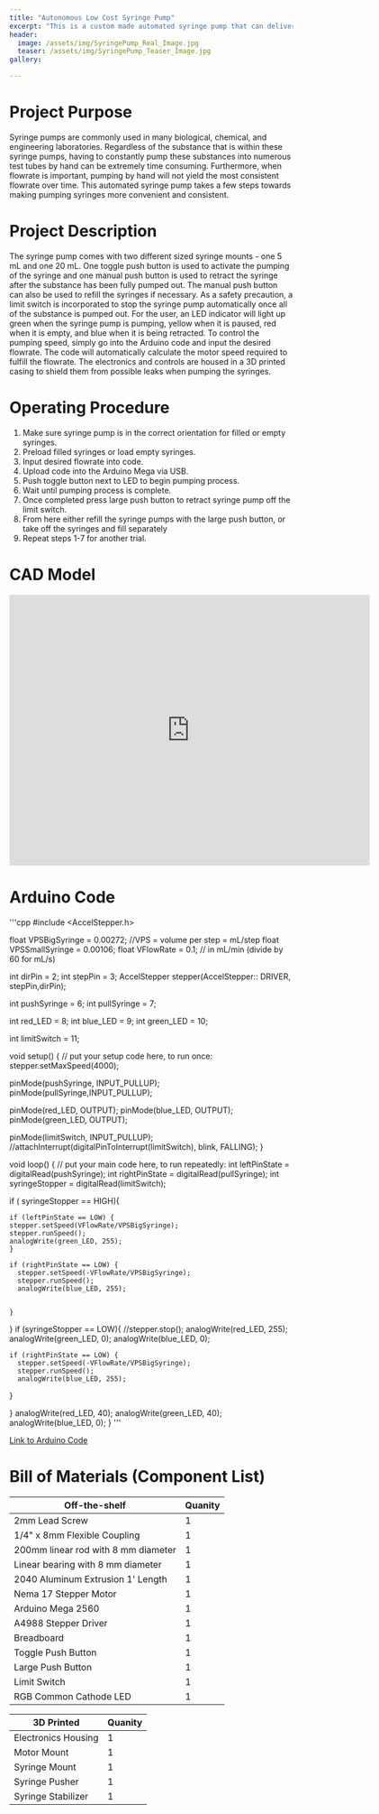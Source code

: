 ```yaml
---
title: "Autonomous Low Cost Syringe Pump"
excerpt: "This is a custom made automated syringe pump that can deliver various flow rates of between 1 mL / min and 60 mL / min."
header:
  image: /assets/img/SyringePump_Real_Image.jpg
  teaser: /assets/img/SyringePump_Teaser_Image.jpg
gallery:

---
```

# Project Purpose 

Syringe pumps are commonly used in many biological, chemical, and engineering laboratories. Regardless of the substance that is within these syringe pumps, having to constantly pump these substances into numerous test tubes by hand can be extremely time consuming. Furthermore, when flowrate is important, pumping by hand will not yield the most consistent flowrate over time. This automated syringe pump takes a few steps towards making pumping syringes more convenient and consistent.

# Project Description

The syringe pump comes with two different sized syringe mounts - one 5 mL and one 20 mL. One toggle push button is used to activate the pumping of the syringe and one manual push button is used to retract the syringe after the substance has been fully pumped out. The manual push button can also be used to refill the syringes if necessary. As a safety precaution, a limit switch is incorporated to stop the syringe pump automatically once all of the substance is pumped out. For the user, an LED indicator will light up green when the syringe pump is pumping, yellow when it is paused, red when it is empty, and blue when it is being retracted. To control the pumping speed, simply go into the Arduino code and input the desired flowrate. The code will automatically calculate the motor speed required to fulfill the flowrate. The electronics and controls are housed in a 3D printed casing to shield them from possible leaks when pumping the syringes. 

# Operating Procedure

1. Make sure syringe pump is in the correct orientation for filled or empty syringes.
2. Preload filled syringes or load empty syringes.
3. Input desired flowrate into code.
4. Upload code into the Arduino Mega via USB.
5. Push toggle button next to LED to begin pumping process.
6. Wait until pumping process is complete.
7. Once completed press large push button to retract syringe pump off the limit switch.
8. From here either refill the syringe pumps with the large push button, or take off the syringes and fill separately
9. Repeat steps 1-7 for another trial.

# CAD Model

<iframe src="https://vanderbilt643.autodesk360.com/shares/public/SH35dfcQT936092f0e430f512e2512051b03?mode=embed" width="640" height="480" allowfullscreen="true" webkitallowfullscreen="true" mozallowfullscreen="true"  frameborder="0"></iframe>


# Arduino Code
'''cpp
#include <AccelStepper.h>

float VPSBigSyringe = 0.00272; //VPS = volume per step = mL/step
float VPSSmallSyringe = 0.00106;
float VFlowRate = 0.1; // in mL/min (divide by 60 for mL/s)

int dirPin = 2;
int stepPin = 3;
AccelStepper stepper(AccelStepper:: DRIVER, stepPin,dirPin);

int pushSyringe = 6;
int pullSyringe = 7;

int red_LED = 8;
int blue_LED = 9;
int green_LED = 10;

int limitSwitch = 11;

void setup() {
  // put your setup code here, to run once:
stepper.setMaxSpeed(4000);


 pinMode(pushSyringe, INPUT_PULLUP); 
 pinMode(pullSyringe,INPUT_PULLUP);

 pinMode(red_LED, OUTPUT);
 pinMode(blue_LED, OUTPUT);
 pinMode(green_LED, OUTPUT);

 pinMode(limitSwitch, INPUT_PULLUP);
 //attachInterrupt(digitalPinToInterrupt(limitSwitch), blink, FALLING);
}


void loop() {
  // put your main code here, to run repeatedly:
    int leftPinState = digitalRead(pushSyringe);
    int rightPinState = digitalRead(pullSyringe);
    int syringeStopper = digitalRead(limitSwitch);
    
if ( syringeStopper == HIGH){
  
    if (leftPinState == LOW) {
    stepper.setSpeed(VFlowRate/VPSBigSyringe);
    stepper.runSpeed();
    analogWrite(green_LED, 255);
    }

    if (rightPinState == LOW) {
      stepper.setSpeed(-VFlowRate/VPSBigSyringe);
      stepper.runSpeed();
      analogWrite(blue_LED, 255);
      
   
    }
      
    
  



}
if (syringeStopper == LOW){
 //stepper.stop();
  analogWrite(red_LED, 255);
  analogWrite(green_LED, 0);
  analogWrite(blue_LED, 0);

    if (rightPinState == LOW) {
      stepper.setSpeed(-VFlowRate/VPSBigSyringe);
      stepper.runSpeed();
      analogWrite(blue_LED, 255);
}

}
analogWrite(red_LED, 40);
    analogWrite(green_LED, 40);
    analogWrite(blue_LED, 0);
    }
'''

[Link to Arduino Code](/SyringePumpCompletedCode.ino)
# Bill of Materials (Component List)

| Off-the-shelf  | Quanity |
| ------------- | ------------- |
| 2mm Lead Screw  | 1 |
| 1/4" x 8mm Flexible Coupling  | 1  |
| 200mm linear rod with 8 mm diameter  | 1  |
| Linear bearing with 8 mm diameter  | 1  |
| 2040 Aluminum Extrusion 1' Length  | 1  |
| Nema 17 Stepper Motor  | 1  |
| Arduino Mega 2560  | 1  |
| A4988 Stepper Driver  | 1  |
| Breadboard  | 1  |
| Toggle Push Button  | 1  |
| Large Push Button  | 1  |
| Limit Switch  | 1  |
| RGB Common Cathode LED  | 1  |


| 3D Printed  | Quanity |
| ------------- | ------------- |
| Electronics Housing  | 1 |
| Motor Mount  | 1 |
| Syringe Mount  | 1 |
| Syringe Pusher  | 1 |
| Syringe Stabilizer | 1 |

